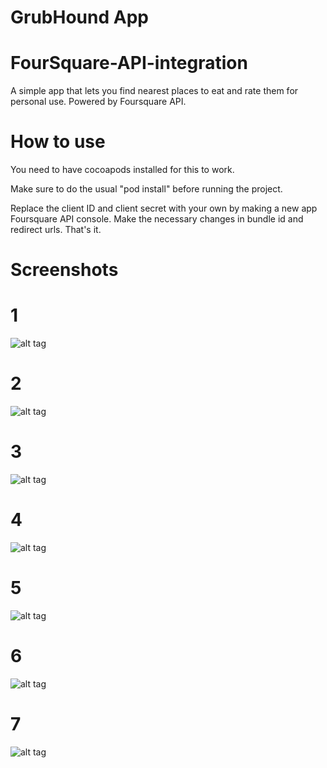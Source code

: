 # GrubHound App
# FourSquare-API-integration
A simple app that lets you find nearest places to eat and rate them for personal use. Powered by Foursquare API.

# How to use
You need to have cocoapods installed for this to work.

Make sure to do the usual "pod install" before running the project.

Replace the client ID and client secret with your own by making a new app Foursquare API console. Make the necessary changes in bundle id and redirect urls.
That's it.



# Screenshots



# 1
![alt tag](https://github.com/umarF/Flickr-API-integration/blob/master/IMG_3541.PNG)



# 2
![alt tag](https://github.com/umarF/Flickr-API-integration/blob/master/IMG_3542.PNG)




# 3
![alt tag](https://github.com/umarF/Flickr-API-integration/blob/master/IMG_3543.PNG)




# 4
![alt tag](https://github.com/umarF/Flickr-API-integration/blob/master/IMG_3546.PNG)




# 5
![alt tag](https://github.com/umarF/Flickr-API-integration/blob/master/IMG_3547.PNG)




# 6
![alt tag](https://github.com/umarF/Flickr-API-integration/blob/master/IMG_3548.PNG)




# 7
![alt tag](https://github.com/umarF/Flickr-API-integration/blob/master/IMG_3549.PNG)

